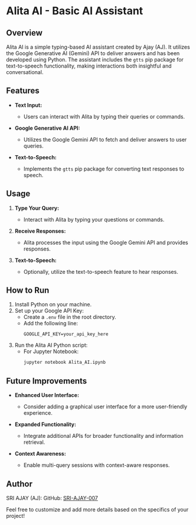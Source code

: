 # Alita AI - Basic AI Assistant

## Overview

Alita AI is a simple typing-based AI assistant created by Ajay (AJ). It utilizes the Google Generative AI (Gemini) API to deliver answers and has been developed using Python. The assistant includes the `gtts` pip package for text-to-speech functionality, making interactions both insightful and conversational.

## Features

- **Text Input:**
  - Users can interact with Alita by typing their queries or commands.

- **Google Generative AI API:**
  - Utilizes the Google Gemini API to fetch and deliver answers to user queries.

- **Text-to-Speech:**
  - Implements the `gtts` pip package for converting text responses to speech.

## Usage

1. **Type Your Query:**
   - Interact with Alita by typing your questions or commands.

2. **Receive Responses:**
   - Alita processes the input using the Google Gemini API and provides responses.

3. **Text-to-Speech:**
   - Optionally, utilize the text-to-speech feature to hear responses.

## How to Run

1. Install Python on your machine.
2. Set up your Google API Key:
   - Create a `.env` file in the root directory.
   - Add the following line:
     ```env
     GOOGLE_API_KEY=your_api_key_here
     ```
3. Run the Alita AI Python script:
   - For Jupyter Notebook:
     ```bash
     jupyter notebook Alita_AI.ipynb
     ```
     
## Future Improvements

- **Enhanced User Interface:**
  - Consider adding a graphical user interface for a more user-friendly experience.

- **Expanded Functionality:**
  - Integrate additional APIs for broader functionality and information retrieval.

- **Context Awareness:**
  - Enable multi-query sessions with context-aware responses.

## Author
SRI AJAY (AJ):
GitHub: [SRI-AJAY-007](https://github.com/SRI-AJAY-007)


Feel free to customize and add more details based on the specifics of your project!

